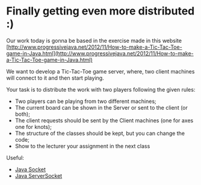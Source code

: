 # Finally getting even more distributed :)

Our work today is gonna be based in the exercise made in this website [http://www.progressivejava.net/2012/11/How-to-make-a-Tic-Tac-Toe-game-in-Java.html](http://www.progressivejava.net/2012/11/How-to-make-a-Tic-Tac-Toe-game-in-Java.html)

We want to develop a Tic-Tac-Toe game server, where, two client machines will connect to it and then start playing.

Your task is to distribute the work with two players following the given rules:
* Two players can be playing from two different machines;
* The current board can be shown in the Server or sent to the client (or both);
* The client requests should be sent by the Client machines (one for axes one for knots);
* The structure of the classes should be kept, but you can change the code;
* Show to the lecturer your assignment in the next class


Useful:
* [Java Socket](https://docs.oracle.com/javase/7/docs/api/java/net/Socket.html)
* [Java ServerSocket ](https://docs.oracle.com/javase/7/docs/api/java/net/ServerSocket.html)
